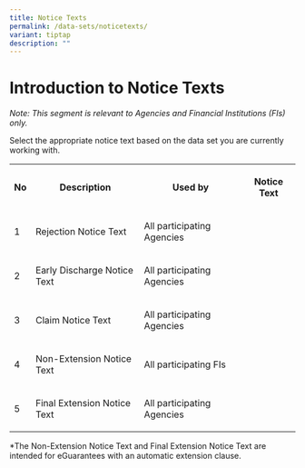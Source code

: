 ```yaml
---
title: Notice Texts
permalink: /data-sets/noticetexts/
variant: tiptap
description: ""
---
```

<h1>Introduction to Notice Texts</h1><p><em>Note: This segment is relevant to Agencies and Financial Institutions (FIs) only.</em></p><p>Select the appropriate notice text based on the data set you are currently working with.</p><table><tbody><tr><th rowspan="1" colspan="1"><p>No</p></th><th rowspan="1" colspan="1"><p>Description</p></th><th rowspan="1" colspan="1"><p>Used by</p></th><th rowspan="1" colspan="1"><p><strong>Notice Text</strong></p></th></tr><tr><td rowspan="1" colspan="1"><p>1</p></td><td rowspan="1" colspan="1"><p>Rejection Notice Text</p></td><td rowspan="1" colspan="1"><p>All participating Agencies</p></td><td rowspan="1" colspan="1"><p></p></td></tr><tr><td rowspan="1" colspan="1"><p>2</p></td><td rowspan="1" colspan="1"><p>Early Discharge Notice Text</p></td><td rowspan="1" colspan="1"><p>All participating Agencies</p></td><td rowspan="1" colspan="1"><p></p></td></tr><tr><td rowspan="1" colspan="1"><p>3</p></td><td rowspan="1" colspan="1"><p>Claim Notice Text</p></td><td rowspan="1" colspan="1"><p>All participating Agencies</p></td><td rowspan="1" colspan="1"><p></p></td></tr><tr><td rowspan="1" colspan="1"><p>4</p></td><td rowspan="1" colspan="1"><p>Non-Extension Notice Text</p></td><td rowspan="1" colspan="1"><p>All participating FIs</p></td><td rowspan="1" colspan="1"><p></p></td></tr><tr><td rowspan="1" colspan="1"><p>5</p></td><td rowspan="1" colspan="1"><p>Final Extension Notice Text</p></td><td rowspan="1" colspan="1"><p>All participating Agencies</p></td><td rowspan="1" colspan="1"><p></p></td></tr></tbody></table><p>*The Non-Extension Notice Text and Final Extension Notice Text are intended for eGuarantees with an automatic extension clause.</p>